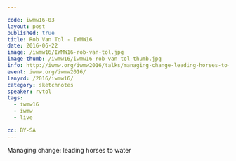 ```yaml
---

code: iwmw16-03
layout: post
published: true
title: Rob Van Tol - IWMW16
date: 2016-06-22
image: /iwmw16/IWMW16-rob-van-tol.jpg
image-thumb: /iwmw16/iwmw16-rob-van-tol-thumb.jpg
info: http://iwmw.org/iwmw2016/talks/managing-change-leading-horses-to-water/
event: iwmw.org/iwmw2016/
lanyrd: /2016/iwmw16/
category: sketchnotes
speaker: rvtol
tags:
  - iwmw16
  - iwmw
  - live

cc: BY-SA
---
```


Managing change: leading horses to water
